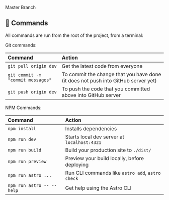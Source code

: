 Master Branch

## 🧞 Commands

All commands are run from the root of the project, from a terminal:

Git commands:

| Command                           | Action                                                                                 |
| :-------------------------------- | :------------------------------------------------------------------------------------- |
| `git pull origin dev`             | Get the latest code from everyone                                                      |
| `git commit -m "commit messages"` | To commit the change that you have done (it does not push into GitHub server yet)      |
| `git push origin dev`             | To push the code that you committed above into GitHub server                           |


NPM Commands:

| Command                   | Action                                           |
| :------------------------ | :----------------------------------------------- |
| `npm install`             | Installs dependencies                            |
| `npm run dev`             | Starts local dev server at `localhost:4321`      |
| `npm run build`           | Build your production site to `./dist/`          |
| `npm run preview`         | Preview your build locally, before deploying     |
| `npm run astro ...`       | Run CLI commands like `astro add`, `astro check` |
| `npm run astro -- --help` | Get help using the Astro CLI                     |
